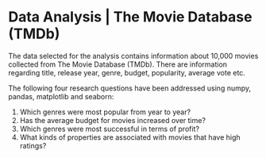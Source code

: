 # Data Analysis | The Movie Database (TMDb)

The data selected for the analysis contains information about 10,000 movies collected from The Movie Database (TMDb). There are information regarding title, release year, genre, budget, popularity, average vote etc.

The following four research questions have been addressed using numpy, pandas, matplotlib and seaborn:

1. Which genres were most popular from year to year?
2. Has the average budget for movies increased over time?
3. Which genres were most successful in terms of profit?
4. What kinds of properties are associated with movies that have high ratings?
